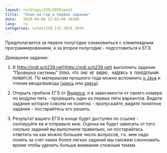 ```yaml
---
layout: ru/blogs/239/2018/post
title:  "План на год и первое задание"
date:   2019-09-06 12:03:00 +0300
lang:   ru
categories: school239_115_2019_2020
---
```


Предполагается за первое полугодие ознакомиться с олимпиадным программированием, а за второе полугодие - подготовиться к ЕГЭ.

Домашнее задание:

1) В [http://mdl.sch239.net](http://mdl.sch239.net) выполнить задание "Проверка системы" (```ПОКА ЧТО ОНО НЕ ВИДНО, НАДЕЮСЬ В ПОНЕДЕЛЬНИК ПОЯВИТСЯ```). По материалам прошлого года можно вспомнить [о Java](/blogs/239/2018/school239_105_2018_2019/2018/08/30/java-cheatsheet.html) и чтении ввода/вывода ([здесь](/lessons/239/school/java/olymp/2017/01/10/olymp-stub.html) или [здесь](/blogs/239/2018/school239_105_2018_2019/2018/09/23/java-syntaxis-intro.html)).

2) Открыть пробное ЕГЭ от [Яндекса](https://yandex.ru/tutor/subject/?subject_id=6), и в зависимости от своего номера по модулю пять - прорешать один из первых пяти вариантов. Видите задание которое совсем не понятно - пропускайте, видите понятное задание - постарайтесь его решить.

3) Результат вашего ЕГЭ в конце будет доступен по ссылке - скопируйте ее и отправьте мне. Оценка не будет зависить от того сколько заданий вы выполнили правильно, но постарайтесь ответить на как можно большее число вопросов, т.к. мне надо понять за счет каких более легких заданий мы сможем сэкономить время чтобы уделить больше внимания сложным темам.